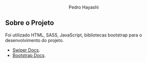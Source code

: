 <p align="center">
Pedro Hayashi
</p>

## Sobre o Projeto

Foi utilizado HTML, SASS, JavaScript, bibliotecas bootstrap para o desenvolvimento do projeto.

- [Swiper Docs](https://swiperjs.com/get-started).
- [Bootstrap Docs](https://getbootstrap.com/docs/5.3/getting-started/introduction/).
